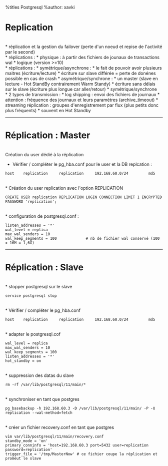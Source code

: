 %titles Postgresql
%author: xavki


# Replication


<br>
* réplication et la gestion du failover (perte d'un noeud et repise de l'activité par le second)

<br>
* réplications :
		* physique : à partir des fichiers de jounaux de transactions wal
		* logique (version >=10) 

<br>
* réplications :
		* symétrique/asynchrone : 
					* le fait de pouvoir avoir plusieurs maitres (écriture/lecture)
					* écriture sur slave différée = perte de donénes possible en cas de crash
    * asymétrique/synchrone :
					* un master (slave en lecture - Hot StandBy contrairement Warm Standy)
					* écriture sans délais sur le slave (écriture plus longue car aller/retour)
    * symétrique/synchrone

<br>
* 2 types de transmission :
		* log shipping : envoi des fichiers de journaux 
			* attention : fréquence des journaux et leurs paramètres (archive_timeout)
		* streaming réplication : groupes d'enregistrement par flux (plus petits donc plus fréquents)
			* souvent en Hot Standby


------------------------------------------------------------------------------------------------------


# Réplication : Master


<br>
Création du user dédié à la réplication 

* Vérifier / compléter le pg_hba.conf pour le user et la DB replcation :

```
host    replication     replication     192.168.60.0/24         md5
```

<br>
* Création du user replication avec l'option REPLICATION

```
CREATE USER replication REPLICATION LOGIN CONNECTION LIMIT 1 ENCRYPTED PASSWORD 'replication';
```

<br>
* configuration de postgresql.conf :

```
listen_addresses = '*'
wal_level = replica
max_wal_senders = 10
wal_keep_segments = 100 			# nb de fichier wal conservé (100 x 16M = 1,6G)
```

------------------------------------------------------------------------------------------------------

# Réplication : Slave


<br>
* stopper postgresql sur le slave

```
service postgresql stop
```

<br>
* Vérifier / compléter le pg_hba.conf

```
host    replication     replication     192.168.60.0/24         md5
```

<br>
* adapter le postgresql.cof

```
wal_level = replica
max_wal_senders = 10
wal_keep_segments = 100
listen_addresses = '*'
hot_standby = on
```

<br>
* suppression des datas du slave

```
rm -rf /var/lib/postgresql/11/main/*
```

<br>
* synchroniser en tant que postgres

```
pg_basebackup -h 192.168.60.3 -D /var/lib/postgresql/11/main/ -P -U replication --wal-method=fetch
```

<br>
* créer un fichier recovery.conf en tant que postgres

```
vim var/lib/postgresql/11/main/recovery.conf 
standby_mode = 'on'
primary_conninfo = 'host=192.168.60.3 port=5432 user=replication password=replication'
trigger_file = '/tmp/MasterNow' # ce fichier coupe la réplication et promeut le slave
```
